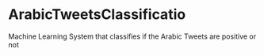 # ArabicTweetsClassificatio
Machine Learning System that classifies if the Arabic Tweets are positive or not
